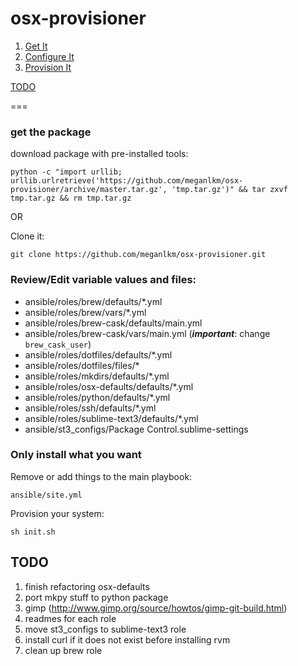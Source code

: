 # osx-provisioner

1. [Get It](#user-content-get-the-package)
2. [Configure It](#user-content-reviewedit-variable-values-and-files)
3. [Provision It](#user-content-only-install-what-you-want)

[TODO](#user-content-todo)

===

### get the package

download package with pre-installed tools:
````
python -c "import urllib; urllib.urlretrieve('https://github.com/meganlkm/osx-provisioner/archive/master.tar.gz', 'tmp.tar.gz')" && tar zxvf tmp.tar.gz && rm tmp.tar.gz
````

OR

Clone it:
````
git clone https://github.com/meganlkm/osx-provisioner.git
````

### Review/Edit variable values and files:

- ansible/roles/brew/defaults/*.yml
- ansible/roles/brew/vars/*.yml
- ansible/roles/brew-cask/defaults/main.yml
- ansible/roles/brew-cask/vars/main.yml (***important***: change `brew_cask_user`)
- ansible/roles/dotfiles/defaults/*.yml
- ansible/roles/dotfiles/files/*
- ansible/roles/mkdirs/defaults/*.yml
- ansible/roles/osx-defaults/defaults/*.yml
- ansible/roles/python/defaults/*.yml
- ansible/roles/ssh/defaults/*.yml
- ansible/roles/sublime-text3/defaults/*.yml
- ansible/st3_configs/Package Control.sublime-settings


### Only install what you want

Remove or add things to the main playbook:
````
ansible/site.yml
````

Provision your system:
````
sh init.sh
````

## TODO

1. finish refactoring osx-defaults
2. port mkpy stuff to python package
3. gimp (http://www.gimp.org/source/howtos/gimp-git-build.html)
4. readmes for each role
5. move st3_configs to sublime-text3 role
6. install curl if it does not exist before installing rvm
7. clean up brew role
